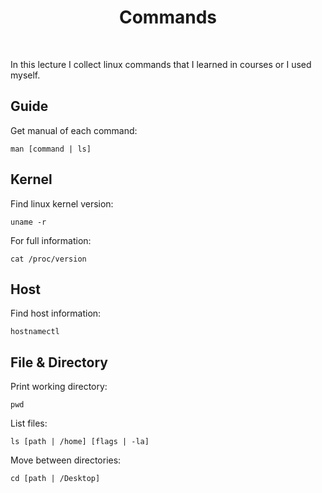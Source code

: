 <h1 align="center">
    Commands
</h1>

<br />

In this lecture I collect linux commands that I learned in courses or I used myself.

## Guide

Get manual of each command:

```shell
man [command | ls]
```

## Kernel

Find linux kernel version:

```shell
uname -r
```

For full information:

```shell
cat /proc/version
```

## Host

Find host information:

```shell
hostnamectl
```

## File & Directory

Print working directory:

```shell
pwd
```

List files:

```shell
ls [path | /home] [flags | -la]
```

Move between directories:

```shell
cd [path | /Desktop]
```
